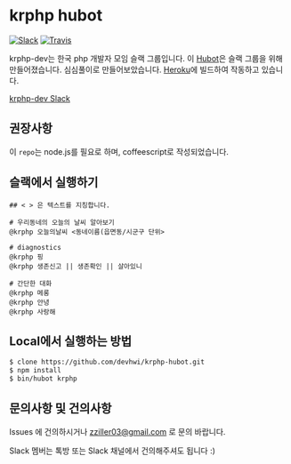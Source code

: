 # krphp hubot
[![Slack](https://img.shields.io/badge/Slack-krphp--dev-blue.svg)](https://krphp-dev.slack.com)
[![Travis](https://img.shields.io/travis/rust-lang/rust.svg)]()

krphp-dev는 한국 php 개발자 모임 슬랙 그룹입니다. 이 [Hubot][hubot]은 슬랙 그룹을 위해 만들어졌습니다. 심심풀이로 만들어보았습니다.
[Heroku][heroku]에 빌드하여 작동하고 있습니다.

[krphp-dev Slack][krphp-dev]

[heroku]: http://www.heroku.com
[hubot]: http://hubot.github.com
[krphp-dev]: https://krphp-dev.slack.com

## 권장사항

이 ```repo```는 node.js를 필요로 하며, coffeescript로 작성되었습니다.

## 슬랙에서 실행하기

```
## < > 은 텍스트를 지칭합니다.

# 우리동네의 오늘의 날씨 알아보기
@krphp 오늘의날씨 <동네이름(읍면동/시군구 단위>

# diagnostics
@krphp 핑
@krphp 생존신고 || 생존확인 || 살아있니

# 간단한 대화
@krphp 메롱
@krphp 안녕
@krphp 사랑해
```

## Local에서 실행하는 방법

```bash
$ clone https://github.com/devhwi/krphp-hubot.git
$ npm install
$ bin/hubot krphp
```

## 문의사항 및 건의사항

Issues 에 건의하시거나 zziller03@gmail.com 로 문의 바랍니다.

Slack 멤버는 톡방 또는 Slack 채널에서 건의해주셔도 됩니다 :)
